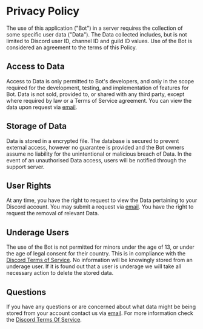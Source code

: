 # Privacy Policy
The use of this application ("Bot") in a server requires the collection of some specific user data ("Data"). The Data collected includes, but is not limited to Discord user ID, channel ID and guild ID values. Use of the Bot is considered an agreement to the terms of this Policy. 

## Access to Data
Access to Data is only permitted to Bot's developers, and only in the scope required for the development, testing, and implementation of features for Bot. Data is not sold, provided to, or shared with any third party, except where required by law or a Terms of Service agreement. You can view the data upon request via  [email](mailto:akinator@deepjain.com).

## Storage of Data
Data is stored in a encrypted file. The database is secured to prevent external access, however no guarantee is provided and the Bot owners assume no liability for the unintentional or malicious breach of Data. In the event of an unauthorised Data access, users will be notified through the support server.

## User Rights
At any time, you have the right to request to view the Data pertaining to your Discord account. You may submit a request via [email](mailto:akinator@deepjain.com). You have the right to request the removal of relevant Data.

## Underage Users
The use of the Bot is not permitted for minors under the age of 13, or under the age of legal consent for their country. This is in compliance with the [Discord Terms of Service](https://discord.com/terms). No information will be knowingly stored from an underage user. If it is found out that a user is underage we will take all necessary action to delete the stored data.

## Questions
If you have any questions or are concerned about what data might be being stored from your account contact us via [email](mailto:akinator@deepjain.com). For more information check the [Discord Terms Of Service](https://discord.com/terms).
